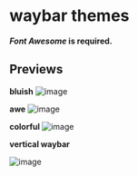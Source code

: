 # waybar themes
**_Font Awesome_ is required.**

## Previews
**bluish**
![image](https://user-images.githubusercontent.com/92317276/204092368-fec218d4-1328-45ca-9642-dd9dd8f40151.png)


**awe**
![image](https://user-images.githubusercontent.com/92317276/208711128-f14afe33-d15a-4ef9-b3c5-bfdc5e7c13df.png)


**colorful**
![image](https://user-images.githubusercontent.com/92317276/204092313-89856114-89d8-44bb-947b-5c1e547ba876.png)


**vertical waybar**

![image](https://user-images.githubusercontent.com/92317276/204092241-13b8a174-3a59-45c3-a96a-465f1aa45f28.png)
